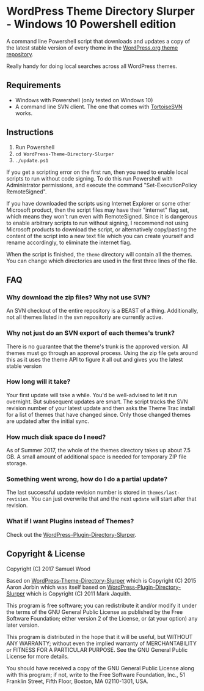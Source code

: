 WordPress Theme Directory Slurper - Windows 10 Powershell edition
=================================================================

A command line Powershell script that downloads and updates a copy of the latest stable
version of every theme in the [WordPress.org theme repository][repo].

Really handy for doing local searches across all WordPress themes.

[repo]: http://wordpress.org/themes/

Requirements
------------

* Windows with Powershell (only tested on Windows 10)
* A command line SVN client. The one that comes with [TortoiseSVN](https://tortoisesvn.net/) works.

Instructions
------------

1. Run Powershell
2. `cd WordPress-Theme-Directory-Slurper`
3. `./update.ps1`

If you get a scripting error on the first run, then you need to enable local scripts to run without code signing. To do this run Powershell with Administrator permissions, and execute the command "Set-ExecutionPolicy RemoteSigned". 

If you have downloaded the scripts using Internet Explorer or some other Microsoft product, then the script files may have their "internet" flag set, which means they won't run even with RemoteSigned. Since it is dangerous to enable arbitrary scripts to run without signing, I recommend not using Microsoft products to download the script, or alternatively copy/pasting the content of the script into a new text file which you can create yourself and rename accordingly, to eliminate the internet flag.

When the script is finished, the `theme` directory will contain all the themes. You can change which directories are used in the first three lines of the file.

FAQ
----

### Why download the zip files? Why not use SVN? ###

An SVN checkout of the entire repository is a BEAST of a thing. Additionally, not all themes listed in the svn repositoriy are currently active.

### Why not just do an SVN export of each themes's trunk? ###

There is no guarantee that the theme's trunk is the approved version. All themes must go through an approval process. Using the zip file gets around this as it uses the theme API to figure it all out and gives you the latest stable version

### How long will it take? ###

Your first update will take a while. You'd be well-advised to let it run overnight. But subsequent updates are smart. The script tracks the SVN revision number of your latest update and then asks the Theme Trac install for a list of themes that have changed since. Only those changed themes are updated after the initial sync.

### How much disk space do I need? ###

As of Summer 2017, the whole of the themes directory takes up about 7.5 GB. A small amount of additional space is needed for temporary ZIP file storage.

### Something went wrong, how do I do a partial update? ###

The last successful update revision number is stored in `themes/last-revision`. You can just overwrite that and the next `update` will start after that revision.

### What if I want Plugins instead of Themes? ###
Check out the [WordPress-Plugin-Directory-Slurper](https://github.com/markjaquith/WordPress-Plugin-Directory-Slurper).

Copyright & License
-------------------
Copyright (C) 2017 Samuel Wood

Based on [WordPress-Theme-Directory-Slurper](https://github.com/aaronjorbin/WordPress-Theme-Directory-Slurper) which is Copyright (C) 2015 Aaron Jorbin which was itself based on [WordPress-Plugin-Directory-Slurper](https://github.com/markjaquith/WordPress-Plugin-Directory-Slurper) which is Copyright (C) 2011 Mark Jaquith.

This program is free software; you can redistribute it and/or
modify it under the terms of the GNU General Public License
as published by the Free Software Foundation; either version 2
of the License, or (at your option) any later version.

This program is distributed in the hope that it will be useful,
but WITHOUT ANY WARRANTY; without even the implied warranty of
MERCHANTABILITY or FITNESS FOR A PARTICULAR PURPOSE.  See the
GNU General Public License for more details.

You should have received a copy of the GNU General Public License
along with this program; if not, write to the Free Software
Foundation, Inc., 51 Franklin Street, Fifth Floor, Boston, MA  02110-1301, USA.
